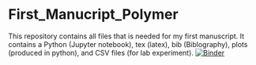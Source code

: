 # First_Manucript_Polymer
This repository contains all files that is needed for my first manuscript. It contains a Python (Jupyter notebook), tex (latex), bib (Biblography), plots (produced in python), and CSV files (for lab experiment).
[![Binder](https://mybinder.org/badge_logo.svg)](https://mybinder.org/v2/gh/surenepa/First_Manucript_Polymer/HEAD)
